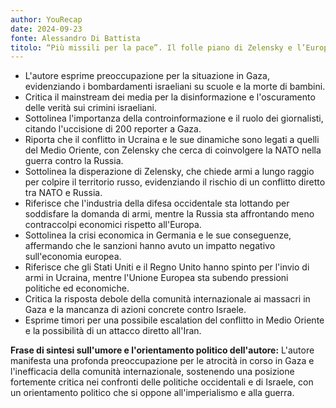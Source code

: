 ```yaml
---
author: YouRecap
date: 2024-09-23
fonte: Alessandro Di Battista
titolo: “Più missili per la pace”. Il folle piano di Zelensky e l’Europa serva!
---
```


- L'autore esprime preoccupazione per la situazione in Gaza, evidenziando i bombardamenti israeliani su scuole e la morte di bambini.
- Critica il mainstream dei media per la disinformazione e l'oscuramento delle verità sui crimini israeliani.
- Sottolinea l'importanza della controinformazione e il ruolo dei giornalisti, citando l'uccisione di 200 reporter a Gaza.
- Riporta che il conflitto in Ucraina e le sue dinamiche sono legati a quelli del Medio Oriente, con Zelensky che cerca di coinvolgere la NATO nella guerra contro la Russia.
- Sottolinea la disperazione di Zelensky, che chiede armi a lungo raggio per colpire il territorio russo, evidenziando il rischio di un conflitto diretto tra NATO e Russia.
- Riferisce che l'industria della difesa occidentale sta lottando per soddisfare la domanda di armi, mentre la Russia sta affrontando meno contraccolpi economici rispetto all'Europa.
- Sottolinea la crisi economica in Germania e le sue conseguenze, affermando che le sanzioni hanno avuto un impatto negativo sull'economia europea.
- Riferisce che gli Stati Uniti e il Regno Unito hanno spinto per l'invio di armi in Ucraina, mentre l'Unione Europea sta subendo pressioni politiche ed economiche.
- Critica la risposta debole della comunità internazionale ai massacri in Gaza e la mancanza di azioni concrete contro Israele.
- Esprime timori per una possibile escalation del conflitto in Medio Oriente e la possibilità di un attacco diretto all'Iran.

**Frase di sintesi sull'umore e l'orientamento politico dell'autore:** L'autore manifesta una profonda preoccupazione per le atrocità in corso in Gaza e l'inefficacia della comunità internazionale, sostenendo una posizione fortemente critica nei confronti delle politiche occidentali e di Israele, con un orientamento politico che si oppone all'imperialismo e alla guerra.
